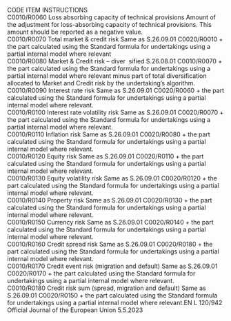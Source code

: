  
CODE  ITEM  INSTRUCTIONS  
C0010/R0060  Loss absorbing capacity of 
technical provisions  Amount of the adjustment for loss-absorbing capacity of technical provisions. 
This amount should be reported as a negative value.  
C0010/R0070  Total market & credit risk  Same as S.26.09.01 C0020/R0010 + the part calculated using the Standard 
formula for undertakings using a partial internal model where relevant  
C0010/R0080  Market & Credit risk – diver ­
sified  S.26.08.01 C0010/R0070 + the part calculated using the Standard formula for 
undertakings using a partial internal model where relevant minus part of total 
diversification allocated to Market and Credit risk by the undertaking’s algorithm.  
C0010/R0090  Interest rate risk  Same as S.26.09.01 C0020/R0060 + the part calculated using the Standard 
formula for undertakings using a partial internal model where relevant.  
C0010/R0100  Interest rate volatility risk  Same as S.26.09.01 C0020/R0070 + the part calculated using the Standard 
formula for undertakings using a partial internal model where relevant.  
C0010/R0110  Inflation risk  Same as S.26.09.01 C0020/R0080 + the part calculated using the Standard 
formula for undertakings using a partial internal model where relevant.  
C0010/R0120  Equity risk  Same as S.26.09.01 C0020/R0110 + the part calculated using the Standard 
formula for undertakings using a partial internal model where relevant.  
C0010/R0130  Equity volatility risk  Same as S.26.09.01 C0020/R0120 + the part calculated using the Standard 
formula for undertakings using a partial internal model where relevant.  
C0010/R0140  Property risk  Same as S.26.09.01 C0020/R0130 + the part calculated using the Standard 
formula for undertakings using a partial internal model where relevant.  
C0010/R0150  Currency risk  Same as S.26.09.01 C0020/R0140 + the part calculated using the Standard 
formula for undertakings using a partial internal model where relevant.  
C0010/R0160  Credit spread risk  Same as S.26.09.01 C0020/R0180 + the part calculated using the Standard 
formula for undertakings using a partial internal model where relevant.  
C0010/R0170  Credit event risk (migration 
and default)  Same as S.26.09.01 C0020/R0170 + the part calculated using the Standard 
formula for undertakings using a partial internal model where relevant.  
C0010/R0180  Credit risk sum (spread, 
migration and default)  Same as S.26.09.01 C0020/R0150 + the part calculated using the Standard 
formula for undertakings using a partial internal model where relevant.EN  L 120/942 Official Journal of the European Union 5.5.2023